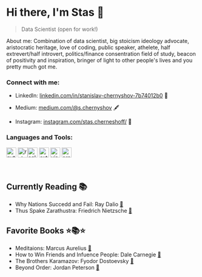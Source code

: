 # Hi there, I'm Stas 👋 

> Data Scientist (open for work!)

About me: Combination of data scientist, big stoicism ideology advocate, aristocratic heritage, love of coding, public speaker, athelete, half extrevert/half introvert, politics/finance consentration field of study, beacon of positivity and inspiration, bringer of light to other people's lives and you pretty much got me. 

### Connect with me:

- LinkedIn: [linkedin.com/in/stanislav-chernyshov-7b74012b0](https://www.linkedin.com/in/stanislav-chernyshov-7b74012b0/) 🔗

- Medium: [medium.com/@s.chernyshov](https://medium.com/@s.chernyshov) 🖋️

- Instagram: [instagram.com/stas.cherneshoff/](https://www.instagram.com/stas.cherneshoff/) 📸

### Languages and Tools:


<img width="26px"  src="https://img.icons8.com/color/48/python--v1.png" alt="python--v1"/> <img width="26px" src="https://img.icons8.com/fluency/48/rstudio.png" alt="rstudio"/><img width="26px" src="https://img.icons8.com/nolan/64/sql.png" alt="sql"/>
<img width="26px" src="https://img.icons8.com/external-those-icons-flat-those-icons/24/external-MySQL-programming-and-development-those-icons-flat-those-icons.png" alt="external-MySQL-programming-and-development-those-icons-flat-those-icons"/>
<img width="26px" src="https://img.icons8.com/fluency/48/visual-studio-code-2019.png" alt="visual-studio-code-2019"/> 
<img width="26px" src="https://img.icons8.com/3d-fluency/94/orange.png" alt="orange"/>

<br/>

## Currently Reading 📚

- Why Nations Succedd and Fail: Ray Dalio [📖](https://www.goodreads.com/book/show/52962238-principles-for-dealing-with-the-changing-world-order?from_search=true&from_srp=true&qid=XfvxnKK8lH&rank=1)
- Thus Spake Zarathustra: Friedrich Nietzsche [📖](https://www.goodreads.com/book/show/51893.Thus_Spoke_Zarathustra?ref=nav_sb_ss_1_6)

  
## Favorite Books ⭐📚⭐ 
- Meditaions: Marcus Aurelius [📖](https://www.goodreads.com/book/show/30659.Meditations?from_search=true&from_srp=true&qid=PODuscHkzI&rank=1)
- How to Win Friends and Infuence People: Dale Carnegie [📖](https://www.goodreads.com/book/show/4865.How_to_Win_Friends_and_Influence_People?from_search=true&from_srp=true&qid=ypkVXZEsYA&rank=1)
- The Brothers Karamazov: Fyodor Dostoevsky [📖](https://www.goodreads.com/book/show/4934.The_Brothers_Karamazov?from_search=true&from_srp=true&qid=p6hDNUqvqC&rank=1)
- Beyond Order: Jordan Peterson [📖](https://www.goodreads.com/book/show/56019043-beyond-order?from_search=true&from_srp=true&qid=jI8ChO2Cel&rank=1)
